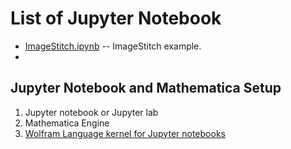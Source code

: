 # List of Jupyter Notebook
* [ImageStitch.ipynb](ImageStitch.ipynb) -- ImageStitch example. 
* 

## Jupyter Notebook and Mathematica Setup
1. Jupyter notebook or Jupyter lab
2. Mathematica Engine
3. [Wolfram Language kernel for Jupyter notebooks](https://github.com/WolframResearch/WolframLanguageForJupyter)
